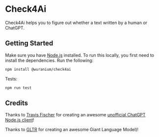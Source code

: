 # Check4Ai

Check4Ai helps you to figure out whether a text written by a human or ChatGPT.

## Getting Started

Make sure you have [Node.js](https://nodejs.org) installed. To run this locally, you first need to install the dependencies. Run the following:

```bash
npm install @wuranium/check4ai
```

Tests:

```bash
npm run test
```

## Credits

Thanks to [Travis Fischer](transitive-bullshit) for creating an awesome [unofficial ChatGPT Node.js client](https://www.npmjs.com/package/chatgpt)!

Thanks to [GLTR](https://github.com/HendrikStrobelt/detecting-fake-text) for creating an awesome Giant Language Model)!
